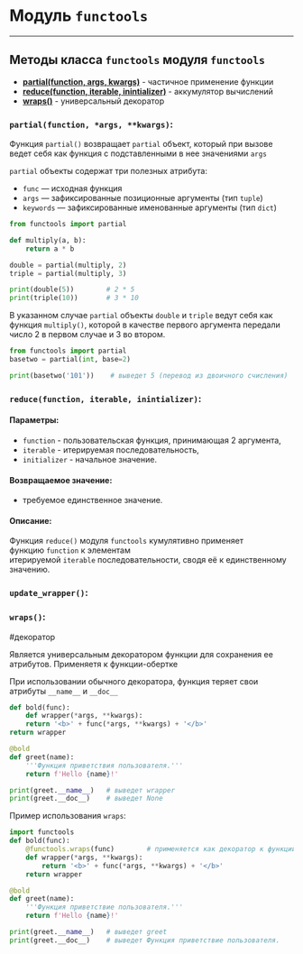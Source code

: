 # Модуль `functools`
***
## Методы класса `functools` модуля `functools`
- **[partial(function, args, kwargs)](#partial%20function%20args%20kwargs)** - частичное применение функции
- **[reduce(function, iterable, inintializer)](#reduce%20function%20iterable%20inintializer)** - аккумулятор вычислений
- **[wraps()](#wraps)** - универсальный декоратор

### `partial(function, *args, **kwargs)`:
Функция `partial()` возвращает `partial` объект, который при вызове ведет себя как функция c подставленными в нее значениями `args`

`partial` объекты содержат три полезных атрибута:
-   `func` — исходная функция
-   `args` — зафиксированные позиционные аргументы (тип `tuple`)
-   `keywords` — зафиксированные именованные аргументы (тип `dict`)

```python
from functools import partial

def multiply(a, b):
    return a * b

double = partial(multiply, 2)
triple = partial(multiply, 3)

print(double(5))        # 2 * 5
print(triple(10))       # 3 * 10
```

В указанном случае `partial` объекты `double` и `triple` ведут себя как функция `multiply()`, которой в качестве первого аргумента передали число 2 в первом случае и 3 во втором. 

```python
from functools import partial 
basetwo = partial(int, base=2) 

print(basetwo('101'))    # выведет 5 (перевод из двоичного счисления)
```

### `reduce(function, iterable, inintializer)`:
#### Параметры:

-   `function` - пользовательская функция, принимающая 2 аргумента,
-   `iterable` - итерируемая последовательность,
-   `initializer` - начальное значение.

#### Возвращаемое значение:
-   требуемое единственное значение.

#### Описание:

Функция `reduce()` модуля `functools` кумулятивно применяет функцию `function` к элементам итерируемой `iterable` последовательности, сводя её к единственному значению.

### `update_wrapper()`:


### `wraps()`:
#декоратор

Является универсальным декоратором функции для сохранения ее атрибутов. Применяетя к функции-обертке

При использовании обычного декоратора, функция теряет свои атрибуты `__name__` и `__doc__`
```python
def bold(func): 
	def wrapper(*args, **kwargs): 
	return '<b>' + func(*args, **kwargs) + '</b>' 
return wrapper 

@bold 
def greet(name): 
	'''Функция приветствия пользователя.''' 
	return f'Hello {name}!' 

print(greet.__name__)   # выведет wrapper
print(greet.__doc__)    # выведет None
```

Пример использования `wraps`:
```python
import functools 
def bold(func): 
	@functools.wraps(func)        # применяется как декоратор к функции-обертке
	def wrapper(*args, **kwargs): 
		return '<b>' + func(*args, **kwargs) + '</b>' 
	return wrapper 

@bold 
def greet(name): 
	'''Функция приветствие пользователя.''' 
	return f'Hello {name}!' 

print(greet.__name__)   # выведет greet
print(greet.__doc__)    # выведет Функция приветствие пользователя.
```